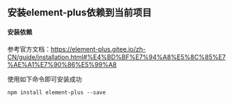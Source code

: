 ## 安装element-plus依赖到当前项目



#### 安装依赖

参考官方文档：https://element-plus.gitee.io/zh-CN/guide/installation.html#%E4%BD%BF%E7%94%A8%E5%8C%85%E7%AE%A1%E7%90%86%E5%99%A8



使用如下命令即可安装成功

```shell
npm install element-plus --save
```

